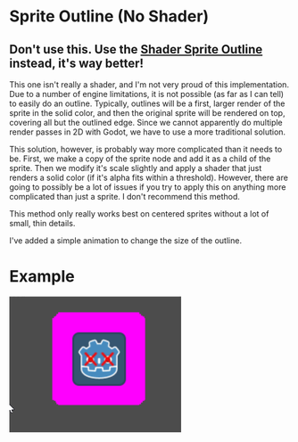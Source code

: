 # Sprite Outline (No Shader)

## Don't use this. Use the [Shader Sprite Outline](../sprite_outline/) instead, it's way better!

This one isn't really a shader, and I'm not very proud of this implementation. Due to a number of engine limitations, it is not possible (as far as I can tell) to easily do an outline. Typically, outlines will be a first, larger render of the sprite in the solid color, and then the original sprite will be rendered on top, covering all but the outlined edge. Since we cannot apparently do multiple render passes in 2D with Godot, we have to use a more traditional solution.

This solution, however, is probably way more complicated than it needs to be. First, we make a copy of the sprite node and add it as a child of the sprite. Then we modify it's scale slightly and apply a shader that just renders a solid color (if it's alpha fits within a threshold). However, there are going to possibly be a lot of issues if you try to apply this on anything more complicated than just a sprite. I don't recommend this method.

This method only really works best on centered sprites without a lot of small, thin details.

I've added a simple animation to change the size of the outline.

# Example
![Outline](./outline.gif "Animating the Outline")
